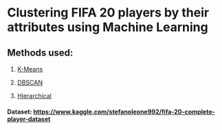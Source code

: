 # Clustering FIFA 20 players by their attributes using Machine Learning

## Methods used:

1. [K-Means](https://github.com/npvlong/Fifa_Clustering/blob/master/Clustering%20-%20KMeans.ipynb)


2. [DBSCAN](https://github.com/npvlong/Fifa_Clustering/blob/master/Clustering%20-%20DBSCAN.ipynb)


3. [Hierarchical](https://github.com/npvlong/Fifa_Clustering/blob/master/Clustering%20-%20Hierarchical%20Clustering.ipynb)

#### Dataset: https://www.kaggle.com/stefanoleone992/fifa-20-complete-player-dataset
